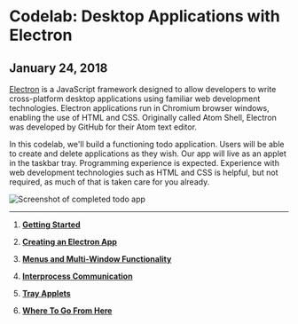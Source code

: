 # Codelab: Desktop Applications with Electron

## January 24, 2018

[Electron](https://electronjs.org/) is a JavaScript framework designed to allow developers to write cross-platform desktop applications using familiar web development technologies. Electron applications run in Chromium browser windows, enabling the use of HTML and CSS. Originally called Atom Shell, Electron was developed by GitHub for their Atom text editor.

In this codelab, we'll build a functioning todo application. Users will be able to create and delete applications as they wish. Our app will live as an applet in the taskbar tray. Programming experience is expected. Experience with web development technologies such as HTML and CSS is helpful, but not required, as much of that is taken care for you already.

![Screenshot of completed todo app](https://i.imgur.com/35qgmdP.png)

***

1. [**Getting Started**](https://github.com/OKStateACM/ElectronCodelab/blob/master/01%20-%20Getting%20Started.md)

2. [**Creating an Electron App**](https://github.com/OKStateACM/ElectronCodelab/blob/master/02%20-%20Creating%20an%20Electron%20App.md)

3. [**Menus and Multi-Window Functionality**](https://github.com/OKStateACM/ElectronCodelab/blob/master/03%20-%20Menus%20and%20Multi-Window%20Functionality.md)

4. [**Interprocess Communication**](https://github.com/OKStateACM/ElectronCodelab/blob/master/04%20-%20Interprocess%20Communication.md)

5. [**Tray Applets**](https://github.com/OKStateACM/ElectronCodelab/blob/master/05%20-%20Tray%20Applets.md)

6. [**Where To Go From Here**](https://github.com/OKStateACM/ElectronCodelab/blob/master/06%20-%20Where%20To%20Go%20From%20Here.md)
